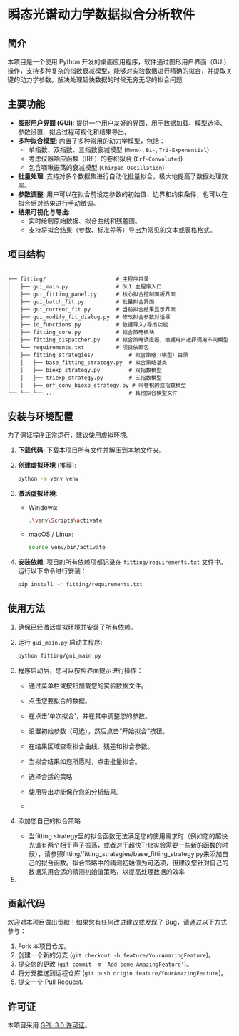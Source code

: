 # 瞬态光谱动力学数据拟合分析软件

## 简介

本项目是一个使用 Python 开发的桌面应用程序，软件通过图形用户界面（GUI）操作，支持多种复杂的指数衰减模型，能够对实验数据进行精确的拟合，并提取关键的动力学参数。解决处理超快数据的时候无穷无尽的拟合问题
## 主要功能

- **图形用户界面 (GUI)**: 提供一个用户友好的界面，用于数据加载、模型选择、参数设置、拟合过程可视化和结果导出。
- **多种拟合模型**: 内置了多种常用的动力学模型，包括：
  - 单指数、双指数、三指数衰减模型 (`Mono-`, `Bi-`, `Tri-Exponential`)
  - 考虑仪器响应函数（IRF）的卷积拟合 (`Erf-Convoluted`)
  - 包含啁啾振荡的衰减模型 (`Chirped Oscillation`)
- **批量处理**: 支持对多个数据集进行自动化批量拟合，极大地提高了数据处理效率。
- **参数调整**: 用户可以在拟合前设定参数的初始值、边界和约束条件，也可以在拟合后对结果进行手动微调。
- **结果可视化与导出**:
  - 实时绘制原始数据、拟合曲线和残差图。
  - 支持将拟合结果（参数、标准差等）导出为常见的文本或表格格式。

## 项目结构

```
.
├── fitting/                      # 主程序目录
│   ├── gui_main.py               # GUI 主程序入口
│   ├── gui_fitting_panel.py      # 核心拟合控制面板界面
│   ├── gui_batch_fit.py          # 批量拟合界面
│   ├── gui_current_fit.py        # 当前拟合结果显示界面
│   ├── gui_modify_fit_dialog.py  # 修改拟合参数对话框
│   ├── io_functions.py           # 数据导入/导出功能
│   ├── fitting_core.py           # 拟合策略模块
|   ├── fitting_dispatcher.py     # 拟合策略调度器，根据用户选择调用不同模型
│   └── requirements.txt          # 项目依赖包
│   ├── fitting_strategies/           # 拟合策略（模型）目录
│   │   ├── base_fitting_strategy.py  # 拟合策略基类
│   │   ├── biexp_strategy.py         # 双指数模型
│   │   ├── triexp_strategy.py        # 三指数模型
│   │   ├── erf_conv_biexp_strategy.py # 带卷积的双指数模型
└── └── └── ...                       # 其他拟合模型文件

```

## 安装与环境配置

为了保证程序正常运行，建议使用虚拟环境。

1.  **下载代码**: 下载本项目所有文件并解压到本地文件夹。

2.  **创建虚拟环境** (推荐):
    ```bash
    python -m venv venv
    ```

3.  **激活虚拟环境**:
    -   Windows:
        ```bash
        .\venv\Scripts\activate
        ```
    -   macOS / Linux:
        ```bash
        source venv/bin/activate
        ```

4.  **安装依赖**:
    项目的所有依赖项都记录在 `fitting/requirements.txt` 文件中。运行以下命令进行安装：
    ```bash
    pip install -r fitting/requirements.txt
    ```

## 使用方法

1.  确保已经激活虚拟环境并安装了所有依赖。

2.  运行 `gui_main.py` 启动主程序:
    ```bash
    python fitting/gui_main.py
    ```

3.  程序启动后，您可以按照界面提示进行操作：
    -   通过菜单栏或按钮加载您的实验数据文件。
    -   点击您要拟合的数据。
    -   在点击'单次拟合'，并在其中调整您的参数。
    -   设置初始参数（可选），然后点击“开始拟合”按钮。
    -   在结果区域查看拟合曲线、残差和拟合参数。
    -   当拟合结果如您所愿时，点击批量拟合。
    -   选择合适的策略
    -   使用导出功能保存您的分析结果。
  
    -   
4.  添加您自己的拟合策略
    -   当fitting strategy里的拟合函数无法满足您的使用需求时（例如您的超快光谱有两个相干声子振荡，或者对于超快THz实验需要一些新的函数的时候），请参照fitting/fitting_strategies/base_fitting_strategy.py来添加自己的拟合函数。拟合策略中的猜测初始值为可选项，但建议您针对自己的数据采用合适的猜测初始值策略，以提高处理数据的效率
5.  
## 贡献代码

欢迎对本项目做出贡献！如果您有任何改进建议或发现了 Bug，请通过以下方式参与：

1.  Fork 本项目仓库。
2.  创建一个新的分支 (`git checkout -b feature/YourAmazingFeature`)。
3.  提交您的更改 (`git commit -m 'Add some AmazingFeature'`)。
4.  将分支推送到远程仓库 (`git push origin feature/YourAmazingFeature`)。
5.  提交一个 Pull Request。

## 许可证

本项目采用 [GPL-3.0 许可证](https://www.gnu.org/licenses/gpl-3.0.html)。
